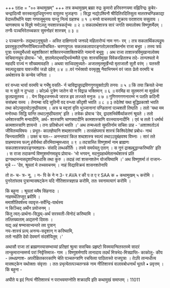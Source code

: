 +++
title = "०० कथामुखम्"
+++
तत्र कथामुखम्
ब्रह्मा रुद्रः कुमारो हरिवरुणयमा वह्निरिन्द्रः कुबेर-
चन्द्रादित्यौ सरस्वत्युदधियुगनगा वायुरुव भुजङ्गाः । सिद्धा नद्योऽश्विनौ श्रीदितिरदितिसुता मातरश्चण्डिकाद्या
वेदास्तीर्थानि यज्ञा गणवसुमुनयः पान्तु नित्यं ग्रहाश्च ॥ १ ॥ मनवे वाचस्पतये शुक्राय पराशराय ससुताय । चाणक्याय च विदुषे नमोऽस्तु नयशास्त्रकर्तृभ्यः ॥ २ ॥ सकलार्थशास्त्र सारं जगति समालोक्य विष्णुशर्मेदम् । तन्त्रैः पञ्चभिरेतच्चकार सुमनोहरं शास्त्रम् ॥ ३ ॥



२
पञ्चतन्त्रे-
तद्यथाऽनुश्रूयते - अस्ति दाक्षिणात्ये जनपदे महिलारोप्यं नाम नग- रम् । तत्र सकलार्थिकल्पद्रुमः प्रवरमुकुटमणिमरीचिमञ्जरीचचित- चरणयुगलः सकलकलापारङ्गतोऽमरशक्तिर्नाम राजा बभूव । तस्य त्रयः पुत्राः परमदुर्मेधसो बहुशक्तिरु! शक्तिरनन्तशक्तिश्चेति नामानो बभूवुः । अथ राजा ताशास्त्रविमुखानालोक्य सचिवानाहूय प्रोवाच- 'भोः, ज्ञातमेतद्भवद्भिर्यन्ममैते पुत्राः शास्त्रविमुखा विवेकरहिताश्च तदे- तान्पश्यतो मे महदपि राज्यं न सौख्यमावहति ।
अथवा साध्विदमुच्यते-
अजातमृतमूर्खेभ्यो मृताजातौ सुतौ वर॑म् । यतस्ती स्वल्पदुःखाय यावज्जीवं जडो दहेत् ॥ ४ ॥
.वरं गर्भस्रावो वरमृतुषु नैवाभिगमनं
वरं जातः प्रेतो वरमपि च
अर्थशास्त्र के
कन्येव जनिता ।



वरं वन्ध्या भार्या वरमपि च गर्भेषु वसति-
र्न चाविद्वान्रूपद्रविणगुणयुक्तोऽपि तनयः ॥ ५ ॥ किं तया क्रियते धेन्वा या न सूते न दुग्धदा । कोऽर्थः पुत्रेण जातेन यो न विद्वान्न भक्तिमान् ॥ ६ ॥ वरमिह वा सुतमरणं मा मूर्खत्वं कुलप्रसूतस्य । . येन विबुधजनमध्ये जारज इव लज्जते मनुजः ॥ ७ ॥ गुणिगणगणनारम्भे न पतति कठिनी ससंभ्रमा यस्य । तेनाम्बा यदि सुतिनी वद वन्ध्या कीदृशी भवति ॥ ८ ॥
३
तदेतेषां यथा बुद्धिप्रकाशो भवति तथा कोऽप्युपायोऽनुष्ठीयताम् । अत्र च मद्दत्तां वृत्ति भुञ्जानानां पण्डितानां पञ्चशती तिष्ठति । ततो 'यथा मम मनोरथाः सिद्धि यान्ति तथाऽनुष्ठीयताम्' इति । तत्रेकः प्रोवाच 'देव, द्वादशभिर्वर्षैर्व्याकरणं श्रूयते । ततो धर्मशास्त्राणि मन्वादीनि, अर्थ- शास्त्राणि चाणक्यादीनि कामशास्त्राणि वात्स्यायनादीनि । एवं च ततो
1
धर्मार्थ कामशास्त्राणि ज्ञायन्ते । तनः प्रतिबोधनं भवति ।' अथ तन्मध्यतो सुमतिर्नाम सचिवः प्राह - 'अशाश्वतोऽयं जीवितव्यविषयः । प्रभूत- कालज्ञेयानि शब्दशास्त्राणि । तत्संक्षेपमात्रं शास्त्रं किश्विदेतेषां प्रबोध- नाथं चिन्त्यतामिति । उक्तं च यतः--
अनन्तपारं किल शब्दशास्त्र स्वल्पं तथाऽऽयुबंहवश्व विघ्नाः ।
सारं तते ग्राहमपास्य फल्गु हंसैर्यथा क्षीरमिवाम्बुमध्यात् ॥ ९ ॥ तदत्रास्ति विष्णुशर्मा नाम ब्राह्मणः सकलशास्त्रपारङ्गमश्छात्र- संसदि लब्धकीर्तिः । तस्मे समर्पयतु एतान् । स नूनं द्राक्प्रबुद्धान्करिष्यति' इति । स राजा तदाकर्ण्य विष्णुशर्माणमाहूय प्रोवाच- 'भो भगवन्, मदनुग्रहार्थमेतानर्थशास्त्रं प्रति द्राग्यथानन्यसदृशान्विदधासि तथा कुरु । तदाहं त्वां शासनशतेन योजयिष्यामि ।' अथ विष्णुशर्मा तं राजान- मूचे -- 'देव, श्रूयतां मे तथ्यवचनम् । नाहं विद्याविक्रयं शासनशतेनापि

तो
त-
च-
त्र-
नू,
।
न-
पि
के
ने
न
3-
र
AVA
र
की
प
त
ए
र
SAA
क
+
कथामुखम्
५
करोमि । पुनरेतांस्तव पुत्रान्मासषट्केन यदि नीतिशास्त्रज्ञान्न करोमि, ततः स्वनामत्यागं करोमि ।

किं बहुना । श्रूयतां ममैष सिंहनादः ।  
नाहमर्थलिप्सुर् ब्रवीमि ।  
ममाशीतिवर्षस्य व्यावृत्त-सर्वेन्द्रि-यार्थस्य  
न किञ्चिद् अर्थेन प्रयोजनम् ।  
किंतु त्वत्-प्रार्थना-सिद्ध्य्-अर्थं सरस्वती-विनोदं करिष्यामि ।  
तल्लिख्यताम् अद्यतनो दिवसः ।  
यद्य् अहं षण्मासाभ्यन्तरे तव पुत्रान्  
नय-शास्त्रं प्रत्य् अनन्य-सदृशान् न करिष्यामि,  
ततो नार्हति देवो देवमार्ग संदर्शयितुम् ।'

अथासौ राजा तां ब्राह्मणस्यासम्भाव्यां प्रतिज्ञां श्रुत्वा ससचिवः प्रहृष्टो विस्मयान्वितस्तस्मे सादरं तान्कुमारान्समर्प्य परां निर्वृत्तिमाज- गाम । विष्णुशर्मणापि तानादाय तदर्थं मित्रभेद-मित्रप्राप्ति- काकोलू- कीय - लब्धप्रणाश- अपरीक्षितकारकाणि चेति पञ्चतन्त्राणि रचयित्वा पाठितास्ते राजपुत्राः । तेऽपि तान्यधीत्य मासषट्केन यथोक्ताः संवृत्ताः । ततः प्रभृत्येतत्पञ्चतन्त्रकं नाम नीतिशास्त्रं वालावबोधनार्थं भूतले
• प्रवृत्तम् । किं बहुना -



अघीते य इदं नित्यं नीतिशास्त्रं
न
पराभवमाप्नोति शक्रादपि
इति कथामुखं समाप्तम् ।
11011 

